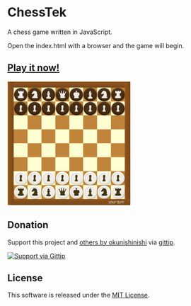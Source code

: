 ChessTek
========

A chess game written in JavaScript.

Open the index.html with a browser and the game will begin.

[ChessTek]: http://okunishinishi.github.io/ChessTek/

## [Play it now!][ChessTek]

[<img src="./img/screenshot.png" height="280">][ChessTek]


Donation
-------

[gittip-okunishinishi]: https://www.gittip.com/okunishinishi/

Support this project and [others by okunishinishi][gittip-okunishinishi] via [gittip][gittip-okunishinishi].

[![Support via Gittip](https://rawgithub.com/twolfson/gittip-badge/0.2.0/dist/gittip.png)][gittip-okunishinishi]



License
-------
This software is released under the [MIT License](https://raw.github.com/okunishinishi/ChessTek/master/LICENSE).
